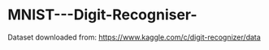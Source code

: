 # MNIST---Digit-Recogniser-
Dataset downloaded from: https://www.kaggle.com/c/digit-recognizer/data
